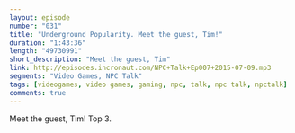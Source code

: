 ```yaml
---
layout: episode
number: "031"
title: "Underground Popularity. Meet the guest, Tim!"
duration: "1:43:36"
length: "49730991"
short_description: "Meet the guest, Tim"
link: http://episodes.incronaut.com/NPC+Talk+Ep007+2015-07-09.mp3
segments: "Video Games, NPC Talk"
tags: [videogames, video games, gaming, npc, talk, npc talk, npctalk]
comments: true
---
```


Meet the guest, Tim! Top 3.
